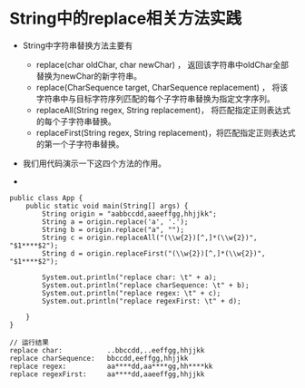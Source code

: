 # String中的replace相关方法实践

- String中字符串替换方法主要有
    - 	replace(char oldChar, char newChar) ，  返回该字符串中oldChar全部替换为newChar的新字符串。
    - 	replace(CharSequence target, CharSequence replacement) ， 将该字符串中与目标字符序列匹配的每个子字符串替换为指定文字序列。
    - 	replaceAll(String regex, String replacement)， 将匹配指定正则表达式的每个子字符串替换。
    - 	replaceFirst(String regex, String replacement)，将匹配指定正则表达式的第一个子字符串替换。

- 我们用代码演示一下这四个方法的作用。
- 
```
public class App {
    public static void main(String[] args) {
        String origin = "aabbccdd,aaeeffgg,hhjjkk";
        String a = origin.replace('a', '.');
        String b = origin.replace("a", "");
        String c = origin.replaceAll("(\\w{2})[^,]*(\\w{2})", "$1****$2");
        String d = origin.replaceFirst("(\\w{2})[^,]*(\\w{2})", "$1****$2");

        System.out.println("replace char: \t" + a);
        System.out.println("replace charSequence: \t" + b);
        System.out.println("replace regex: \t" + c);
        System.out.println("replace regexFirst: \t" + d);

    }
}

// 运行结果
replace char: 	        ..bbccdd,..eeffgg,hhjjkk
replace charSequence: 	bbccdd,eeffgg,hhjjkk
replace regex: 	        aa****dd,aa****gg,hh****kk
replace regexFirst: 	aa****dd,aaeeffgg,hhjjkk
  ```